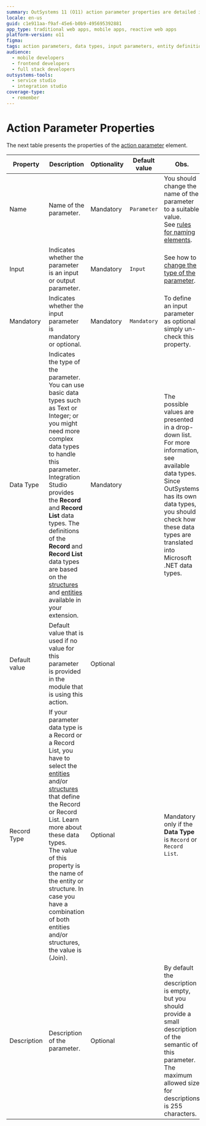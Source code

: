 ```yaml
---
summary: OutSystems 11 (O11) action parameter properties are detailed in a table format, specifying mandatory and optional settings, default values, and data types.
locale: en-us
guid: c1e911aa-f9af-45e6-b0b9-495695392881
app_type: traditional web apps, mobile apps, reactive web apps
platform-version: o11
figma:
tags: action parameters, data types, input parameters, entity definitions, extension structures
audience:
  - mobile developers
  - frontend developers
  - full stack developers
outsystems-tools:
  - service studio
  - integration studio
coverage-type:
  - remember
---
```


# Action Parameter Properties

The next table presents the properties of the [action parameter](<action-parameter.md>) element.  
  
|Property|Description|Optionality|Default value|Obs.|
|--- |--- |--- |--- |--- |
|Name|Name of the parameter.|Mandatory|`Parameter `|You should change the name of the parameter to a suitable value.<br/>See [rules for naming elements](<../element-naming.md>).|
|Input|Indicates whether the parameter is an input or output parameter.|Mandatory|`Input`|See how to [change the type of the parameter](<../editor/action-parameters.md>).|
|Mandatory|Indicates whether the input parameter is mandatory or optional.|Mandatory|`Mandatory`|To define an input parameter as optional simply un-check this property.|
|Data Type|Indicates the type of the parameter. You can use basic data types such as Text or Integer; or you might need more complex data types to handle this parameter. Integration Studio provides the **Record** and **Record List** data types. The definitions of the **Record** and **Record List** data types are based on the [structures](<../../../integration-with-systems/integration-studio/managing-extensions/structure-define.md>) and [entities](<../../../integration-with-systems/integration-studio/managing-extensions/entity-define.md>) available in your extension.|Mandatory||The possible values are presented in a drop-down list. For more information, see available data types.<br/>Since OutSystems has its own data types, you should check how these data types are translated into Microsoft .NET data types.|
|Default value|Default value that is used if no value for this parameter is provided in the module that is using this action.|Optional|||
|Record Type|If your parameter data type is a Record or a Record List, you have to select the [entities](<../../../integration-with-systems/integration-studio/managing-extensions/entity-add.md>) and/or [structures](<../../../integration-with-systems/integration-studio/managing-extensions/structure-define.md>) that define the Record or Record List. Learn more about these data types.<br/>The value of this property is the name of the entity or structure. In case you have a combination of both entities and/or structures, the value is (Join).|Optional||Mandatory only if the **Data Type** is `Record` or `Record List`.|
|Description|Description of the parameter.|Optional||By default the description is empty, but you should provide a small description of the semantic of this parameter. The maximum allowed size for descriptions is 255 characters.|
